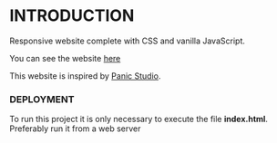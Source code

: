 # INTRODUCTION
Responsive website complete with CSS and vanilla JavaScript.

You can see the website [here](https://responsive-website-practice.vercel.app/ "here")

This website is inspired by [Panic Studio](https://www.panicstudio.tv/ "Panic Studio").

### DEPLOYMENT
To run this project it is only necessary to execute the file **index.html**. Preferably run it from a web server